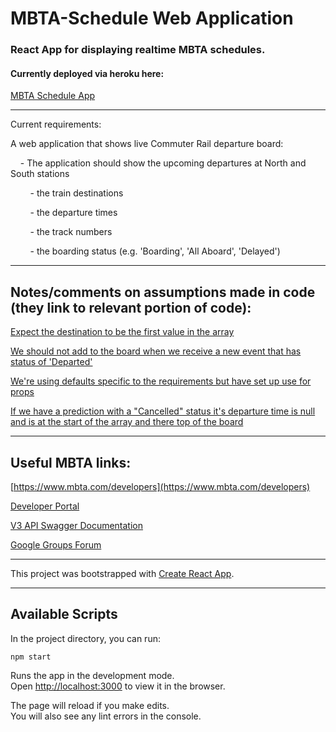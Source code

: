 # MBTA-Schedule Web Application
### React App for displaying realtime MBTA schedules.

#### Currently deployed via heroku here:

[MBTA Schedule App](https://crw-mbta-schedule.herokuapp.com/)

---

Current requirements:

A web application that shows live Commuter Rail departure board:

&nbsp;&nbsp;&nbsp;&nbsp;- The application should show the upcoming departures at North and South stations

&nbsp;&nbsp;&nbsp;&nbsp;&nbsp;&nbsp;&nbsp;&nbsp;- the train destinations

&nbsp;&nbsp;&nbsp;&nbsp;&nbsp;&nbsp;&nbsp;&nbsp;- the departure times

&nbsp;&nbsp;&nbsp;&nbsp;&nbsp;&nbsp;&nbsp;&nbsp;- the track numbers

&nbsp;&nbsp;&nbsp;&nbsp;&nbsp;&nbsp;&nbsp;&nbsp;- the boarding status (e.g. 'Boarding', 'All Aboard', 'Delayed')

---

## Notes/comments on assumptions made in code (they link to relevant portion of code):

[Expect the destination to be the first value in the array](/src/components/DeparturesTable.jsx#L180-L181)

[We should not add to the board when we receive a new event that has status of 'Departed'](/src/components/DeparturesTable.jsx#L199-L200)

[We're using defaults specific to the requirements but have set up use for props](/src/components/DeparturesTable.jsx#L42-L44)

[If we have a prediction with a "Cancelled" status it's departure time is null and is at the start of the array and there top of the board](/src/components/DeparturesTable.jsx#L213-L219)

---

## Useful MBTA links:

[https://www.mbta.com/developers](https://www.mbta.com/developers)

[Developer Portal](https://api-v3.mbta.com/portal)

[V3 API Swagger Documentation](https://api-v3.mbta.com/docs/swagger/index.html)

[Google Groups Forum](https://groups.google.com/forum/#!forum/massdotdevelopers)

---

This project was bootstrapped with [Create React App](https://github.com/facebook/create-react-app).

---

## Available Scripts

In the project directory, you can run:

`npm start`

Runs the app in the development mode.<br>
Open [http://localhost:3000](http://localhost:3000) to view it in the browser.

The page will reload if you make edits.<br>
You will also see any lint errors in the console.
